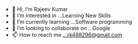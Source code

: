 - 👋 Hi, I’m Rajeev Kumar
- 👀 I’m interested in ...Learning New Skills  
- 🌱 I’m currently learning ...Software programming
- 💞️ I’m looking to collaborate on ...Google
- 📫 How to reach me ...rk488296@gmail.com

<!---
70049/70049 is a ✨ special ✨ repository because its `README.md` (this file) appears on your GitHub profile.
You can click the Preview link to take a look at your changes.
--->
